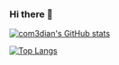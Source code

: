 ### Hi there 👋

<!--
**com3dian/com3dian** is a ✨ _special_ ✨ repository because its `README.md` (this file) appears on your GitHub profile.

Here are some ideas to get you started:

- 🔭 I’m currently working on ...
- 🌱 I’m currently learning ...
- 👯 I’m looking to collaborate on ...
- 🤔 I’m looking for help with ...
- 💬 Ask me about ...
- 📫 How to reach me: ...
- 😄 Pronouns: ...
- ⚡ Fun fact: ...
-->

[![com3dian's GitHub stats](https://github-readme-stats.vercel.app/api?username=com3dian&bg_color=DEG,E14D2A,FD841F,3E6D9C,404258,474E68,50577A&text_color=F8FFDB)](https://github.com/com3dian/github-readme-stats)

[![Top Langs](https://github-readme-stats.vercel.app/api/top-langs/?username=com3dian&layout=compact)](https://github.com/com3dian/github-readme-stats)
